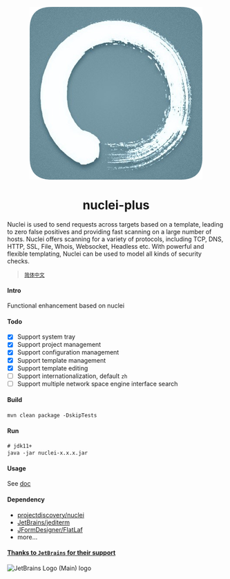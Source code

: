 <div align=center style="margin-top: 10px;">

![nuclei-plus-icon](doc/images/icon.png)
<h1>nuclei-plus</h1>
</div>

Nuclei is used to send requests across targets based on a template, leading to zero false positives and providing fast scanning on a large number of hosts. Nuclei offers scanning for a variety of protocols, including TCP, DNS, HTTP, SSL, File, Whois, Websocket, Headless etc. With powerful and flexible templating, Nuclei can be used to model all kinds of security checks.
> <small>[简体中文](README_zh.md)</small>

#### Intro
Functional enhancement based on nuclei

#### Todo
- [x] Support system tray
- [x] Support project management
- [x] Support configuration management
- [x] Support template management
- [x] Support template editing
- [ ] Support internationalization, default `zh`
- [ ] Support multiple network space engine interface search

#### Build
```shell
mvn clean package -DskipTests
```

#### Run
```shell
# jdk11+
java -jar nuclei-x.x.x.jar
```

#### Usage
See [doc](https://yong-an-dang.github.io/nuclei-plus/)

#### Dependency
- [projectdiscovery/nuclei](https://github.com/projectdiscovery/nuclei)
- [JetBrains/jediterm](https://github.com/JetBrains/jediterm)
- [JFormDesigner/FlatLaf](https://github.com/JFormDesigner/FlatLaf)
- more...

#### [Thanks to `JetBrains` for their support](https://jb.gg/OpenSourceSupport)
![JetBrains Logo (Main) logo](https://resources.jetbrains.com/storage/products/company/brand/logos/jb_beam.svg)